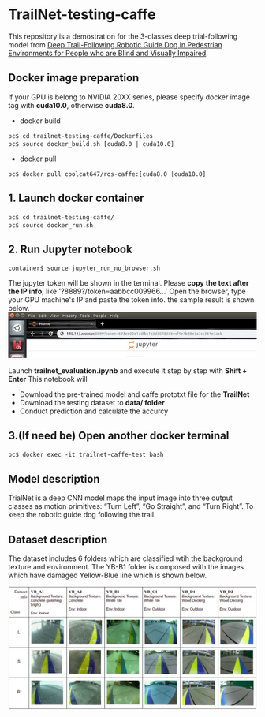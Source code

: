 # TrailNet-testing-caffe
This repository is a demostration for the 3-classes deep trial-following model from [Deep Trail-Following Robotic Guide Dog in Pedestrian Environments for People who are Blind and Visually Impaired](https://arg-nctu.github.io/publications/ICRA18_0060_FI.pdf). 

## Docker image preparation
If your GPU is belong to NVIDIA 20XX series, please specify docker image tag with **cuda10.0**, otherwise **cuda8.0**.

 - docker build    
```
pc$ cd trailnet-testing-caffe/Dockerfiles
pc$ source docker_build.sh [cuda8.0 | cuda10.0]
```

 - docker pull
```
pc$ docker pull coolcat647/ros-caffe:[cuda8.0 |cuda10.0]
```

## 1. Launch docker container

```
pc$ cd trailnet-testing-caffe/
pc$ source docker_run.sh
```

## 2. Run Jupyter notebook

```
container$ source jupyter_run_no_browser.sh 
```

The jupyter token will be shown in the terminal. Please **copy the text after the IP info**, like '?8889?/token=aabbcc009966...' 
Open the browser, type your GPU machine's IP and paste the token info. the sample result is shown below.
![jupyter_run](figures/jupyter_run.jpg)

Launch **trailnet_evaluation.ipynb** and execute it step by step with **Shift + Enter**
This notebook will 
- Download the pre-trained model and caffe prototxt file for the **TrailNet**
- Download the testing dataset to **data/ folder**
- Conduct prediction and calculate the accurcy

## 3.(If need be) Open another docker terminal
```
pc$ docker exec -it trailnet-caffe-test bash
```

## Model description
TrialNet is a deep CNN model maps the input image into three output classes as motion primitives: “Turn Left”, “Go Straight”, and “Turn Right”. To keep the robotic guide dog following the trail. 

## Dataset description
The dataset includes 6 folders which are classified wtih the background texture and environment. The YB-B1 folder is composed with the images which have damaged Yellow-Blue line which is shown below. 

![dataset_info](figures/dataset_info.png)
